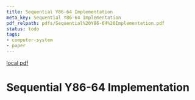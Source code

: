 ```yaml
---
title: Sequential Y86-64 Implementation
meta_key: Sequential Y86-64 Implementation
pdf_relpath: pdfs/Sequential%20Y86-64%20Implementation.pdf
status: todo
tags:
- computer-system
- paper
---
```


[local pdf](../../../pdfs/Sequential%20Y86-64%20Implementation.pdf)

# Sequential Y86-64 Implementation
